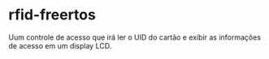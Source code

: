 # rfid-freertos
Uum controle de acesso que irá ler o UID do cartão e exibir as informações de acesso em um display LCD.
